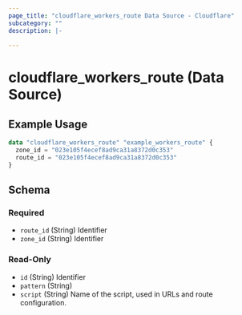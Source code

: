 ```yaml
---
page_title: "cloudflare_workers_route Data Source - Cloudflare"
subcategory: ""
description: |-
  
---
```


# cloudflare_workers_route (Data Source)



## Example Usage

```terraform
data "cloudflare_workers_route" "example_workers_route" {
  zone_id = "023e105f4ecef8ad9ca31a8372d0c353"
  route_id = "023e105f4ecef8ad9ca31a8372d0c353"
}
```

<!-- schema generated by tfplugindocs -->
## Schema

### Required

- `route_id` (String) Identifier
- `zone_id` (String) Identifier

### Read-Only

- `id` (String) Identifier
- `pattern` (String)
- `script` (String) Name of the script, used in URLs and route configuration.


